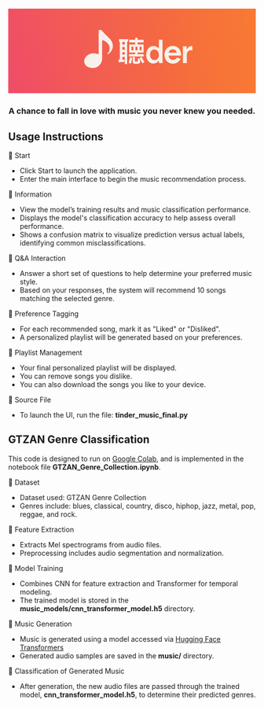 ![image](https://github.com/AndyXu66/MLfinal/blob/main/image/initial_screen_md.png)

<h3 align="center">
    <p>A chance to fall in love with music you never knew you needed.</p>
</h3>

## Usage Instructions
🔘 Start
- Click Start to launch the application.
- Enter the main interface to begin the music recommendation process.

🔘 Information
- View the model’s training results and music classification performance.
- Displays the model's classification accuracy to help assess overall performance.
- Shows a confusion matrix to visualize prediction versus actual labels, identifying common misclassifications.

🔘 Q&A Interaction
- Answer a short set of questions to help determine your preferred music style.
- Based on your responses, the system will recommend 10 songs matching the selected genre.

🔘 Preference Tagging
- For each recommended song, mark it as "Liked" or "Disliked".
- A personalized playlist will be generated based on your preferences.

🔘 Playlist Management
- Your final personalized playlist will be displayed.
- You can remove songs you dislike.
- You can also download the songs you like to your device.

📁 Source File
- To launch the UI, run the file: **tinder_music_final.py**

## GTZAN Genre Classification

This code is designed to run on [Google Colab](https://colab.research.google.com/drive/1P2eNgk16cU3vyIxCBVW-3XeklvCDTMQf?usp=sharing), and is implemented in the notebook file **GTZAN_Genre_Collection.ipynb**. 

🔘 Dataset
- Dataset used: GTZAN Genre Collection
- Genres include: blues, classical, country, disco, hiphop, jazz, metal, pop, reggae, and rock.

🔘 Feature Extraction
- Extracts Mel spectrograms from audio files.
- Preprocessing includes audio segmentation and normalization.

🔘 Model Training
- Combines CNN for feature extraction and Transformer for temporal modeling.
- The trained model is stored in the **music_models/cnn_transformer_model.h5** directory.

🔘 Music Generation
- Music is generated using a model accessed via [Hugging Face Transformers](https://github.com/huggingface/transformers)
- Generated audio samples are saved in the **music/** directory.

🔘 Classification of Generated Music
- After generation, the new audio files are passed through the trained model, **cnn_transformer_model.h5**, to determine their predicted genres.










